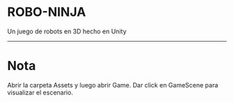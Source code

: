 # ROBO-NINJA
Un juego de robots en 3D hecho en Unity

---

# Nota
Abrir la carpeta Assets y luego abrir Game. Dar click en GameScene para visualizar el escenario.
